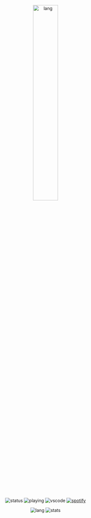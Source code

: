 <p align="center">
 <a href="https://luminescent.dev">
  <img width="40%" alt="lang" src="https://github.com/bwmp/bwmp/blob/main/l_10.png?raw=true" />
 </a>
</p>

<p align="center">
  <img src="https://api.statusbadges.me/badge/status/798738506859282482?simple=true&style=for-the-badge" alt="status">
  <img src="https://api.statusbadges.me/badge/playing/798738506859282482?style=for-the-badge" alt="playing">
  <img src="https://api.statusbadges.me/badge/vscode/798738506859282482?style=for-the-badge" alt="vscode">
  <a href="https://api.statusbadges.me/openspotify/798738506859282482" target="_blank" rel="noopener"><img src="https://api.statusbadges.me/badge/spotify/798738506859282482?style=for-the-badge" alt="spotify"></a>
</p>

<p align="center">
 <img alt="lang" src="https://github-readme-stats.vercel.app/api/top-langs/?username=oli-idk&layout=compact&hide_border=true&langs_count=10&theme=transparent&custom_title=Languages" />
 <img alt="stats" src="https://github-readme-stats.vercel.app/api?username=oli-idk&show_icons=true&hide_border=true&count_private=true&theme=transparent&custom_title=Statistics">
</p>

